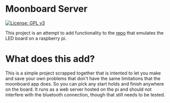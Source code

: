 # Moonboard Server
[![License: GPL v3](https://img.shields.io/badge/License-GPLv3-blue.svg)](https://www.gnu.org/licenses/gpl-3.0)

This project is an attempt to add functionality to the [repo](https://github.com/reinarrow/moonboard) that emulates the LED board on a raspberry pi. 

# What does this add?

This is a simple project scrapped together that is intented to let you make and save your own problems that don't have the same limitations that the moonboard app does. So you can pick any start holds and finish anywhere on the board. It runs as a web server hosted on the pi and should not interfere with the bluetooth connection, though that still needs to be tested.
